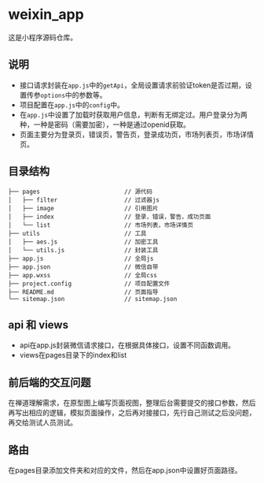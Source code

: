 # weixin_app
这是小程序源码仓库。

## 说明
+ 接口请求封装在`app.js`中的`getApi`，全局设置请求前验证token是否过期，设置传参`options`中的参数等。
+ 项目配置在`app.js`中的`config`中。
+ 在`app.js`中设置了加载时获取用户信息，判断有无绑定过。用户登录分为两种，一种是密码（需要加密），一种是通过openid获取。
+ 页面主要分为登录页，错误页，警告页，登录成功页，市场列表页，市场详情页。

## 目录结构
 ```
├── pages                        // 源代码
│   ├── filter                   // 过滤器js
│   ├── image                    // 引用图片
│   ├── index                    // 登录，错误，警告，成功页面
│   └── list                     // 市场列表，市场详情页
├── utils                        // 工具
│   ├── aes.js                   // 加密工具
│   └── utils.js                 // 封装工具
├── app.js                       // 全局js
├── app.json                     // 微信自带
├── app.wxss                     // 全局css
├── project.config               // 项目配置文件
├── README.md                    // 页面指导
└── sitemap.json                 // sitemap.json
 ```

## api 和 views
+ api在app.js封装微信请求接口，在根据具体接口，设置不同函数调用。
+ views在pages目录下的index和list

## 前后端的交互问题
在禅道理解需求，在原型图上编写页面视图，整理后台需要提交的接口参数，然后再写出相应的逻辑，模拟页面操作，之后再对接接口，先行自己测试之后没问题，再交给测试人员测试。

## 路由
在pages目录添加文件夹和对应的文件，然后在app.json中设置好页面路径。